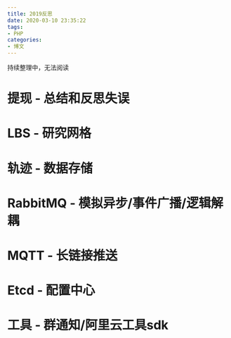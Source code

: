 ```yaml
---
title: 2019反思
date: 2020-03-10 23:35:22
tags:
- PHP
categories:
- 博文
---
```

持续整理中，无法阅读

# 提现 - 总结和反思失误

# LBS - 研究网格

# 轨迹 - 数据存储

# RabbitMQ - 模拟异步/事件广播/逻辑解耦

# MQTT - 长链接推送

# Etcd - 配置中心

# 工具 - 群通知/阿里云工具sdk
